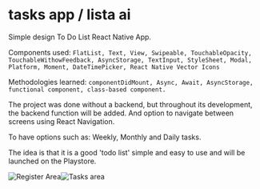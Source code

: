 
# tasks app / lista ai
Simple design To Do List React Native App.

Components used: `FlatList, Text, View, Swipeable, TouchableOpacity, TouchableWithowFeedback, AsyncStorage, TextInput, StyleSheet, Modal, Platform, Moment, DateTimePicker, React Native Vector Icons`

Methodologies learned: `componentDidMount, Async, Await, AsyncStorage, functional component, class-based component.`

The project was done without a backend, but throughout its development, the backend function will be added.
And option to navigate between screens using React Navigation.

To have options such as: Weekly, Monthly and Daily tasks.

The idea is that it is a good 'todo list' simple and easy to use and will be launched on the Playstore.

![Register Area](https://i.ibb.co/xqS2ZGS/2.jpg)![Tasks area](https://i.ibb.co/VWM8x0m/1.jpg)
